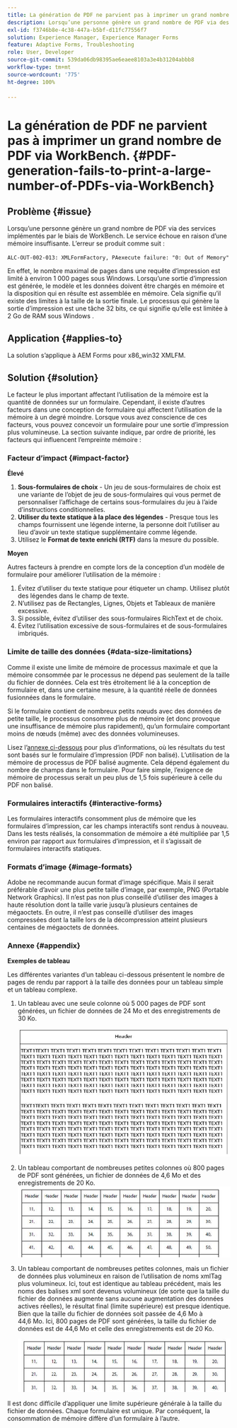 ```yaml
---
title: La génération de PDF ne parvient pas à imprimer un grand nombre de PDF avec WorkBench.
description: Lorsqu’une personne génère un grand nombre de PDF via des services implémentés par le biais de WorkBench, le service d’impression échoue.
exl-id: f3746b8e-4c38-447a-b5bf-d11fc77556f7
solution: Experience Manager, Experience Manager Forms
feature: Adaptive Forms, Troubleshooting
role: User, Developer
source-git-commit: 539da06db98395ae6eaee8103a3e4b31204abbb8
workflow-type: tm+mt
source-wordcount: '775'
ht-degree: 100%

---
```


# La génération de PDF ne parvient pas à imprimer un grand nombre de PDF via WorkBench. {#PDF-generation-fails-to-print-a-large-number-of-PDFs-via-WorkBench}

## Problème {#issue}

Lorsqu’une personne génère un grand nombre de PDF via des services implémentés par le biais de WorkBench. Le service échoue en raison d’une mémoire insuffisante. L’erreur se produit comme suit :

`ALC-OUT-002-013: XMLFormFactory, PAexecute failure: "0: Out of Memory"`

<!-- Attached is a simplified template (BollatoRiservatiLandscape_table_simple.xdp) that simulates the problem.
Using the Designer, if we associate the template "BollatoRiservatiLandscape_table_semplice.xdp" with the XML file "BollatoRiservati.xml" during the generation of the pdf, the process comes to occupy 1.6 Gb of RAM. On the server side, with the complete template, the pdf generation process breaks down, occupying 2 GB of RAM.-->

En effet, le nombre maximal de pages dans une requête d’impression est limité à environ 1 000 pages sous Windows. Lorsqu’une sortie d’impression est générée, le modèle et les données doivent être chargés en mémoire et la disposition qui en résulte est assemblée en mémoire. Cela signifie qu’il existe des limites à la taille de la sortie finale. Le processus qui génère la sortie d’impression est une tâche 32 bits, ce qui signifie qu’elle est limitée à 2 Go de RAM sous Windows <!--and 4 GB on UNIX-->.

## Application {#applies-to}

La solution s’applique à AEM Forms <!--JEE Server and AEM Forms on OSGi Server--> pour x86_win32 XMLFM.

## Solution {#solution}

Le facteur le plus important affectant l’utilisation de la mémoire est la quantité de données sur un formulaire. Cependant, il existe d’autres facteurs dans une conception de formulaire qui affectent l’utilisation de la mémoire à un degré moindre. Lorsque vous avez conscience de ces facteurs, vous pouvez concevoir un formulaire pour une sortie d’impression plus volumineuse. La section suivante indique, par ordre de priorité, les facteurs qui influencent l’empreinte mémoire :

### Facteur d’impact {#impact-factor}

**Élevé**

1. **Sous-formulaires de choix** - Un jeu de sous-formulaires de choix est une variante de l’objet de jeu de sous-formulaires qui vous permet de personnaliser l’affichage de certains sous-formulaires du jeu à l’aide d’instructions conditionnelles.
1. **Utiliser du texte statique à la place des légendes** - Presque tous les champs fournissent une légende interne, la personne doit l’utiliser au lieu d’avoir un texte statique supplémentaire comme légende.
1. Utilisez le **Format de texte enrichi (RTF)** dans la mesure du possible.

**Moyen**

Autres facteurs à prendre en compte lors de la conception d’un modèle de formulaire pour améliorer l’utilisation de la mémoire :

1. Évitez d’utiliser du texte statique pour étiqueter un champ. Utilisez plutôt des légendes dans le champ de texte.
2. N’utilisez pas de Rectangles, Lignes, Objets et Tableaux de manière excessive.
3. Si possible, évitez d’utiliser des sous-formulaires RichText et de choix.
4. Évitez l’utilisation excessive de sous-formulaires et de sous-formulaires imbriqués.

### Limite de taille des données {#data-size-limitations}

Comme il existe une limite de mémoire de processus maximale et que la mémoire consommée par le processus ne dépend pas seulement de la taille du fichier de données. Cela est très étroitement lié à la conception de formulaire et, dans une certaine mesure, à la quantité réelle de données fusionnées dans le formulaire.

Si le formulaire contient de nombreux petits nœuds avec des données de petite taille, le processus consomme plus de mémoire (et donc provoque une insuffisance de mémoire plus rapidement), qu’un formulaire comportant moins de nœuds (même) avec des données volumineuses.

Lisez l’[annexe ci-dessous](#appendix) pour plus d’informations, où les résultats du test sont basés sur le formulaire d’impression (PDF non balisé). L’utilisation de la mémoire de processus de PDF balisé augmente. Cela dépend également du nombre de champs dans le formulaire. Pour faire simple, l’exigence de mémoire de processus serait un peu plus de 1,5 fois supérieure à celle du PDF non balisé.

### Formulaires interactifs {#interactive-forms}

Les formulaires interactifs consomment plus de mémoire que les formulaires d’impression, car les champs interactifs sont rendus à nouveau. Dans les tests réalisés, la consommation de mémoire a été multipliée par 1,5 environ par rapport aux formulaires d’impression, et il s’agissait de formulaires interactifs statiques.

### Formats d’image {#image-formats}

Adobe ne recommande aucun format d’image spécifique. Mais il serait préférable d’avoir une plus petite taille d’image, par exemple, PNG (Portable Network Graphics). Il n’est pas non plus conseillé d’utiliser des images à haute résolution dont la taille varie jusqu’à plusieurs centaines de mégaoctets. En outre, il n’est pas conseillé d’utiliser des images compressées dont la taille lors de la décompression atteint plusieurs centaines de mégaoctets de données.

### Annexe {#appendix}

**Exemples de tableau**

Les différentes variantes d’un tableau ci-dessous présentent le nombre de pages de rendu par rapport à la taille des données pour un tableau simple et un tableau complexe.

1. Un tableau avec une seule colonne où 5 000 pages de PDF sont générées, un fichier de données de 24 Mo et des enregistrements de 30 Ko.

   ![table_single_column](/help/forms/using/assets/table_single_column.png)

1. Un tableau comportant de nombreuses petites colonnes où 800 pages de PDF sont générées, un fichier de données de 4,6 Mo et des enregistrements de 20 Ko.
   ![table_many_small_columns](/help/forms/using/assets/table_many_small_columns.png)

1. Un tableau comportant de nombreuses petites colonnes, mais un fichier de données plus volumineux en raison de l’utilisation de noms xmlTag plus volumineux.
Ici, tout est identique au tableau précédent, mais les noms des balises xml sont devenus volumineux (de sorte que la taille du fichier de données augmente sans aucune augmentation des données actives réelles), le résultat final (limite supérieure) est presque identique. Bien que la taille du fichier de données soit passée de 4,6 Mo à 44,6 Mo. Ici, 800 pages de PDF sont générées, la taille du fichier de données est de 44,6 Mo et celle des enregistrements est de 20 Ko.

   ![table_bigger_xml_tagname](/help/forms/using/assets/table_bigger_xml_tagname.png)

Il est donc difficile d’appliquer une limite supérieure générale à la taille du fichier de données. Chaque formulaire est unique. Par conséquent, la consommation de mémoire diffère d’un formulaire à l’autre.
